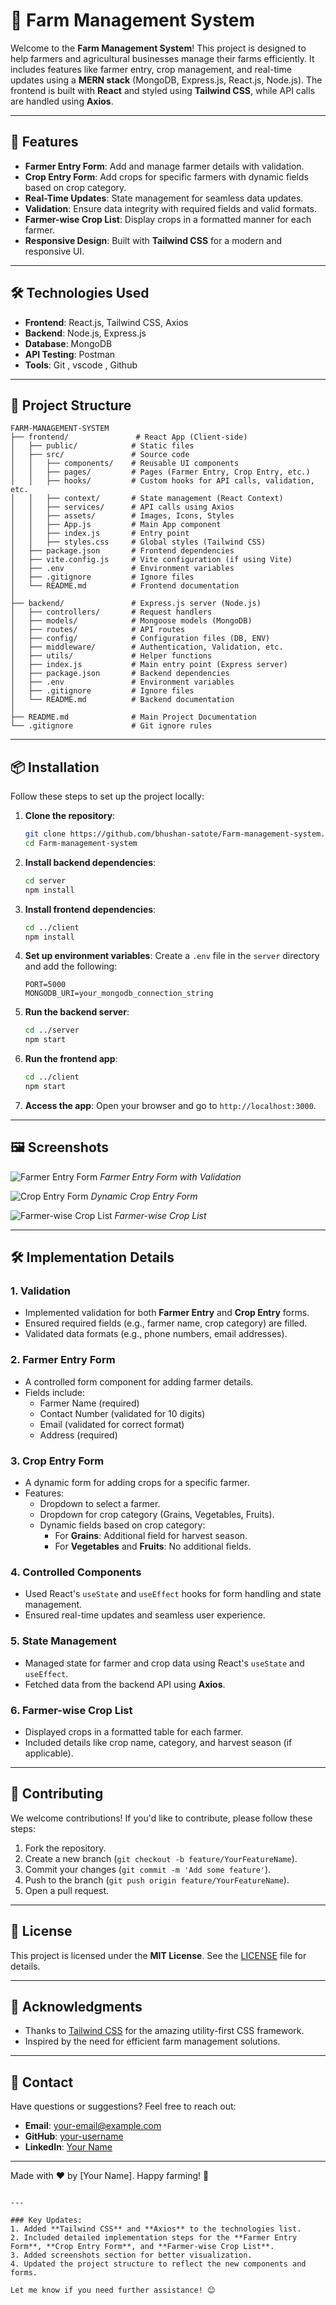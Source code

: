 

# 🌱 Farm Management System

Welcome to the **Farm Management System**! This project is designed to help farmers and agricultural businesses manage their farms efficiently. It includes features like farmer entry, crop management, and real-time updates using a **MERN stack** (MongoDB, Express.js, React.js, Node.js). The frontend is built with **React** and styled using **Tailwind CSS**, while API calls are handled using **Axios**.

---

## 🚀 Features

- **Farmer Entry Form**: Add and manage farmer details with validation.
- **Crop Entry Form**: Add crops for specific farmers with dynamic fields based on crop category.
- **Real-Time Updates**: State management for seamless data updates.
- **Validation**: Ensure data integrity with required fields and valid formats.
- **Farmer-wise Crop List**: Display crops in a formatted manner for each farmer.
- **Responsive Design**: Built with **Tailwind CSS** for a modern and responsive UI.

---

## 🛠️ Technologies Used

- **Frontend**: React.js, Tailwind CSS, Axios
- **Backend**: Node.js, Express.js
- **Database**: MongoDB
- **API Testing**: Postman
- **Tools**: Git , vscode , Github

---

## 📂 Project Structure

```
FARM-MANAGEMENT-SYSTEM
├── frontend/               # React App (Client-side)
│   ├── public/            # Static files
│   ├── src/               # Source code
│   │   ├── components/    # Reusable UI components
│   │   ├── pages/         # Pages (Farmer Entry, Crop Entry, etc.)
│   │   ├── hooks/         # Custom hooks for API calls, validation, etc.
│   │   ├── context/       # State management (React Context)
│   │   ├── services/      # API calls using Axios
│   │   ├── assets/        # Images, Icons, Styles
│   │   ├── App.js         # Main App component
│   │   ├── index.js       # Entry point
│   │   ├── styles.css     # Global styles (Tailwind CSS)
│   ├── package.json       # Frontend dependencies
│   ├── vite.config.js     # Vite configuration (if using Vite)
│   ├── .env               # Environment variables
│   ├── .gitignore         # Ignore files
│   └── README.md          # Frontend documentation
│
├── backend/               # Express.js server (Node.js)
│   ├── controllers/       # Request handlers
│   ├── models/            # Mongoose models (MongoDB)
│   ├── routes/            # API routes
│   ├── config/            # Configuration files (DB, ENV)
│   ├── middleware/        # Authentication, Validation, etc.
│   ├── utils/             # Helper functions
│   ├── index.js           # Main entry point (Express server)
│   ├── package.json       # Backend dependencies
│   ├── .env               # Environment variables
│   ├── .gitignore         # Ignore files
│   └── README.md          # Backend documentation
│
├── README.md              # Main Project Documentation
└── .gitignore             # Git ignore rules

```

---

## 📦 Installation

Follow these steps to set up the project locally:

1. **Clone the repository**:
   ```bash
   git clone https://github.com/bhushan-satote/Farm-management-system.git
   cd Farm-management-system
   ```

2. **Install backend dependencies**:
   ```bash
   cd server
   npm install
   ```

3. **Install frontend dependencies**:
   ```bash
   cd ../client
   npm install
   ```

4. **Set up environment variables**:
   Create a `.env` file in the `server` directory and add the following:
   ```
   PORT=5000
   MONGODB_URI=your_mongodb_connection_string
   ```

5. **Run the backend server**:
   ```bash
   cd ../server
   npm start
   ```

6. **Run the frontend app**:
   ```bash
   cd ../client
   npm start
   ```

7. **Access the app**:
   Open your browser and go to `http://localhost:3000`.

---

## 🖼️ Screenshots

![Farmer Entry Form](screenshots/farmer-form.png)
*Farmer Entry Form with Validation*

![Crop Entry Form](screenshots/crop-form.png)
*Dynamic Crop Entry Form*

![Farmer-wise Crop List](screenshots/crop-list.png)
*Farmer-wise Crop List*

---

## 🛠️ Implementation Details

### 1. **Validation**
- Implemented validation for both **Farmer Entry** and **Crop Entry** forms.
- Ensured required fields (e.g., farmer name, crop category) are filled.
- Validated data formats (e.g., phone numbers, email addresses).

### 2. **Farmer Entry Form**
- A controlled form component for adding farmer details.
- Fields include:
  - Farmer Name (required)
  - Contact Number (validated for 10 digits)
  - Email (validated for correct format)
  - Address (required)

### 3. **Crop Entry Form**
- A dynamic form for adding crops for a specific farmer.
- Features:
  - Dropdown to select a farmer.
  - Dropdown for crop category (Grains, Vegetables, Fruits).
  - Dynamic fields based on crop category:
    - For **Grains**: Additional field for harvest season.
    - For **Vegetables** and **Fruits**: No additional fields.

### 4. **Controlled Components**
- Used React's `useState` and `useEffect` hooks for form handling and state management.
- Ensured real-time updates and seamless user experience.

### 5. **State Management**
- Managed state for farmer and crop data using React's `useState` and `useEffect`.
- Fetched data from the backend API using **Axios**.

### 6. **Farmer-wise Crop List**
- Displayed crops in a formatted table for each farmer.
- Included details like crop name, category, and harvest season (if applicable).

---

## 🤝 Contributing

We welcome contributions! If you'd like to contribute, please follow these steps:

1. Fork the repository.
2. Create a new branch (`git checkout -b feature/YourFeatureName`).
3. Commit your changes (`git commit -m 'Add some feature'`).
4. Push to the branch (`git push origin feature/YourFeatureName`).
5. Open a pull request.

---

## 📄 License

This project is licensed under the **MIT License**. See the [LICENSE](LICENSE) file for details.

---

## 🙏 Acknowledgments

- Thanks to [Tailwind CSS](https://tailwindcss.com/) for the amazing utility-first CSS framework.
- Inspired by the need for efficient farm management solutions.

---

## 📧 Contact

Have questions or suggestions? Feel free to reach out:

- **Email**: your-email@example.com
- **GitHub**: [your-username](https://github.com/your-username)
- **LinkedIn**: [Your Name](https://linkedin.com/in/your-profile)

---

Made with ❤️ by [Your Name]. Happy farming! 🌾
```

---

### Key Updates:
1. Added **Tailwind CSS** and **Axios** to the technologies list.
2. Included detailed implementation steps for the **Farmer Entry Form**, **Crop Entry Form**, and **Farmer-wise Crop List**.
3. Added screenshots section for better visualization.
4. Updated the project structure to reflect the new components and forms.

Let me know if you need further assistance! 😊
